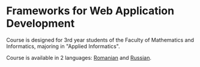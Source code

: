 # Frameworks for Web Application Development

Course is designed for 3rd year students of the Faculty of Mathematics and Informatics, majoring in "Applied Informatics".

Course is available in 2 languages: [Romanian](ro/) and [Russian](ru/).